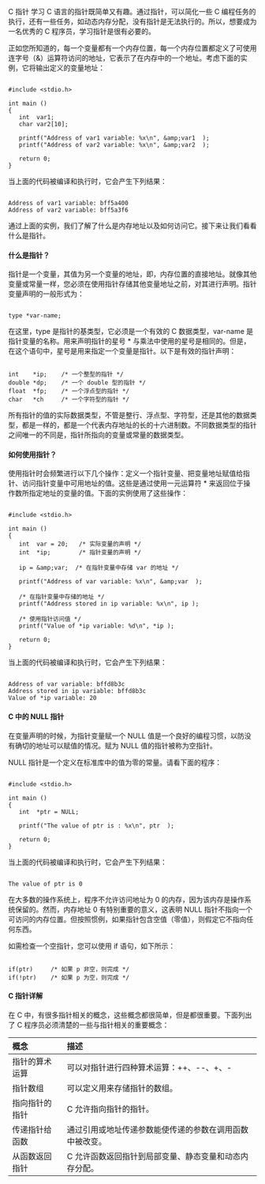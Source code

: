  C 指针
  学习 C 语言的指针既简单又有趣。通过指针，可以简化一些 C 编程任务的执行，还有一些任务，如动态内存分配，没有指针是无法执行的。所以，想要成为一名优秀的 C 程序员，学习指针是很有必要的。

 正如您所知道的，每一个变量都有一个内存位置，每一个内存位置都定义了可使用连字号（&amp;）运算符访问的地址，它表示了在内存中的一个地址。考虑下面的实例，它将输出定义的变量地址：

 
```

#include <stdio.h>

int main ()
{
   int  var1;
   char var2[10];

   printf("Address of var1 variable: %x\n", &amp;var1  );
   printf("Address of var2 variable: %x\n", &amp;var2  );

   return 0;
}

```
 当上面的代码被编译和执行时，它会产生下列结果：

 
```

Address of var1 variable: bff5a400
Address of var2 variable: bff5a3f6

```
 通过上面的实例，我们了解了什么是内存地址以及如何访问它。接下来让我们看看什么是指针。

 

 
#### 什么是指针？

 指针是一个变量，其值为另一个变量的地址，即，内存位置的直接地址。就像其他变量或常量一样，您必须在使用指针存储其他变量地址之前，对其进行声明。指针变量声明的一般形式为：

 
```

type *var-name;

```
 在这里，type 是指针的基类型，它必须是一个有效的 C 数据类型，var-name 是指针变量的名称。用来声明指针的星号 * 与乘法中使用的星号是相同的。但是，在这个语句中，星号是用来指定一个变量是指针。以下是有效的指针声明：

 
```

int    *ip;    /* 一个整型的指针 */
double *dp;    /* 一个 double 型的指针 */
float  *fp;    /* 一个浮点型的指针 */
char   *ch     /* 一个字符型的指针 */

```
 所有指针的值的实际数据类型，不管是整行、浮点型、字符型，还是其他的数据类型，都是一样的，都是一个代表内存地址的长的十六进制数。不同数据类型的指针之间唯一的不同是，指针所指向的变量或常量的数据类型。

 
#### 如何使用指针？

 使用指针时会频繁进行以下几个操作：定义一个指针变量、把变量地址赋值给指针、访问指针变量中可用地址的值。这些是通过使用一元运算符 * 来返回位于操作数所指定地址的变量的值。下面的实例使用了这些操作：

 
```

#include <stdio.h>

int main ()
{
   int  var = 20;   /* 实际变量的声明 */
   int  *ip;        /* 指针变量的声明 */

   ip = &amp;var;  /* 在指针变量中存储 var 的地址 */

   printf("Address of var variable: %x\n", &amp;var  );

   /* 在指针变量中存储的地址 */
   printf("Address stored in ip variable: %x\n", ip );

   /* 使用指针访问值 */
   printf("Value of *ip variable: %d\n", *ip );

   return 0;
}

```
 当上面的代码被编译和执行时，它会产生下列结果：

 
```

Address of var variable: bffd8b3c
Address stored in ip variable: bffd8b3c
Value of *ip variable: 20

```
 
#### C 中的 NULL 指针

 在变量声明的时候，为指针变量赋一个 NULL 值是一个良好的编程习惯，以防没有确切的地址可以赋值的情况。赋为 NULL 值的指针被称为空指针。

 NULL 指针是一个定义在标准库中的值为零的常量。请看下面的程序：

 
```

#include <stdio.h>

int main ()
{
   int  *ptr = NULL;

   printf("The value of ptr is : %x\n", ptr  );
 
   return 0;
}

```
 当上面的代码被编译和执行时，它会产生下列结果：

 
```

The value of ptr is 0

```
 在大多数的操作系统上，程序不允许访问地址为 0 的内存，因为该内存是操作系统保留的。然而，内存地址 0 有特别重要的意义，这表明 NULL 指针不指向一个可访问的内存位置。但按照惯例，如果指针包含空值（零值），则假定它不指向任何东西。

 如需检查一个空指针，您可以使用 if 语句，如下所示：

 
```

if(ptr)     /* 如果 p 非空，则完成 */
if(!ptr)    /* 如果 p 为空，则完成 */

```
 
#### C 指针详解

 在 C 中，有很多指针相关的概念，这些概念都很简单，但是都很重要。下面列出了 C 程序员必须清楚的一些与指针相关的重要概念：

 

|概念|描述|
|:--|:--|
| 指针的算术运算|可以对指针进行四种算术运算：++、--、+、-|
| 指针数组|可以定义用来存储指针的数组。|
| 指向指针的指针|C 允许指向指针的指针。|
| 传递指针给函数|通过引用或地址传递参数能使传递的参数在调用函数中被改变。|
| 从函数返回指针|C 允许函数返回指针到局部变量、静态变量和动态内存分配。|



